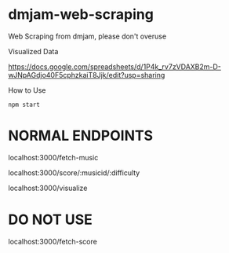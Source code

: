 # dmjam-web-scraping

Web Scraping from dmjam, please don't overuse

Visualized Data

https://docs.google.com/spreadsheets/d/1P4k_rv7zVDAXB2m-D-wJNpAGdjo40F5cphzkaiT8Jjk/edit?usp=sharing

How to Use

```
npm start
```

# NORMAL ENDPOINTS

localhost:3000/fetch-music

localhost:3000/score/:musicid/:difficulty

localhost:3000/visualize

# DO NOT USE

localhost:3000/fetch-score

